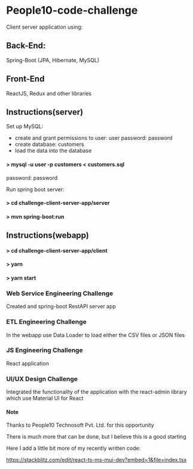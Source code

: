 # People10-code-challenge
Client server application using:

## Back-End:
Spring-Boot (JPA, Hibernate, MySQL)

## Front-End
ReactJS, Redux and other libraries 

## Instructions(server)

Set up MySQL:

- create and grant permissions to user: user password: password
- create database: customers
- load the data into the database
#### > mysql -u user -p customers < customers.sql
password: password

Run spring boot server:

#### > cd challenge-client-server-app/server
#### > mvn spring-boot:run

## Instructions(webapp)

#### > cd challenge-client-server-app/client
#### > yarn
#### > yarn start

### Web Service Engineering Challenge

Created and spring-boot RestAPI server app

### ETL Engineering Challenge

In the webapp use Data Loader to load either the CSV files or JSON files 

### JS Engineering Challenge

React application

### UI/UX Design Challenge

Integrated the functionality of the application with the react-admin library which use Material UI for React


#### Note 

Thanks to People10 Technosoft Pvt. Ltd. for this opportunity

There is much more that can be done, but I believe this is a good starting 

Here I add a little bit more of my recently written code:

https://stackblitz.com/edit/react-ts-ms-mui-dev?embed=1&file=index.tsx








